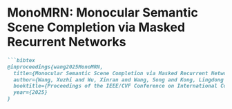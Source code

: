 # MonoMRN: Monocular Semantic Scene Completion via Masked Recurrent Networks
```markdown
```bibtex
@inproceedings{wang2025MonoMRN,
  title={Monocular Semantic Scene Completion via Masked Recurrent Networks},
  author={Wang, Xuzhi and Wu, Xinran and Wang, Song and Kong, Lingdong and Zhao, Ziping},
  booktitle={Proceedings of the IEEE/CVF Conference on International Conference on Computer Vision},
  year={2025}
}
